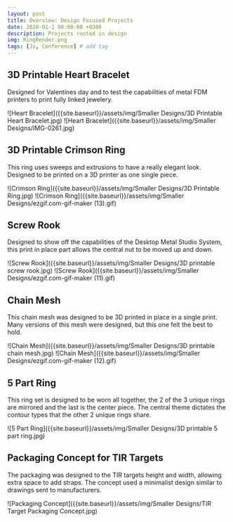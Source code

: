 ```yaml
---
layout: post
title: Overview: Design Focused Projects
date: 2020-01-1 00:00:00 +0300
description: Projects rooted in design
img: RingRender.png
tags: [Js, Conference] # add tag
---
```


## 3D Printable Heart Bracelet
Designed for Valentines day and to test the capabilities of metal FDM printers to print fully linked jewelery.

![Heart Bracelet]({{site.baseurl}}/assets/img/Smaller Designs/3D Printable Heart Bracelet.jpg)
![Heart Bracelet]({{site.baseurl}}/assets/img/Smaller Designs/IMG-0261.jpg)
## 3D Printable Crimson Ring
This ring uses sweeps and extrusions to have a really elegant look. Designed to be printed on a 3D printer as one single piece.

![Crimson Ring]({{site.baseurl}}/assets/img/Smaller Designs/3D Printable Ring.jpg)
![Crimson Ring]({{site.baseurl}}/assets/img/Smaller Designs/ezgif.com-gif-maker (13).gif)

## Screw Rook
Designed to show off the capabilities of the Desktop Metal Studio System, this print in place part allows the central nut to be moved up and down.

![Screw Rook]({{site.baseurl}}/assets/img/Smaller Designs/3D printable screw rook.jpg)
![Screw Rook]({{site.baseurl}}/assets/img/Smaller Designs/ezgif.com-gif-maker (11).gif)

## Chain Mesh
This chain mesh was designed to be 3D printed in place in a single print. Many versions of this mesh were designed, but this one felt the best to hold.

![Chain Mesh]({{site.baseurl}}/assets/img/Smaller Designs/3D printable chain mesh.jpg)
![Chain Mesh]({{site.baseurl}}/assets/img/Smaller Designs/ezgif.com-gif-maker (12).gif)

## 5 Part Ring
This ring set is designed to be worn all together, the 2 of the 3 unique rings are mirrored and the last is the center piece. The central theme dictates the contour types that the other 2 unique rings share.

![5 Part Ring]({{site.baseurl}}/assets/img/Smaller Designs/3D printable 5 part ring.jpg)



## Packaging Concept for TIR Targets
The packaging was designed to the TIR targets height and width, allowing extra space to add straps. The concept used a minimalist design similar to drawings sent to manufacturers.

![Packaging Concept]({{site.baseurl}}/assets/img/Smaller Designs/TIR Target Packaging Concept.jpg)

